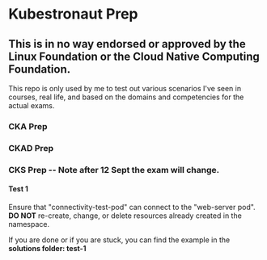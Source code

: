 # Kubestronaut Prep

## This is in no way endorsed or approved by the Linux Foundation or the Cloud Native Computing Foundation.
This repo is only used by me to test out various scenarios I've seen in courses, real life, and based on the domains and competencies for the actual exams.

### CKA Prep

### CKAD Prep

### CKS Prep -- Note after 12 Sept the exam will change.
#### Test 1
Ensure that "connectivity-test-pod" can connect to the "web-server pod".  
**DO NOT** re-create, change, or delete resources already created in the namespace.

If you are done or if you are stuck, you can find the example in the **solutions folder: test-1**